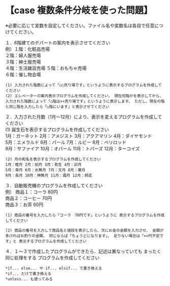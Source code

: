 【case 複数条件分岐を使った問題】
===========
※必要に応じて変数を設定してください。ファイル名や変数名は各自で任意につけてください。

１．6階建てのデパートの案内を表示させてください  
	例）１階：化粧品売場  
			２階：婦人服売場  
			３階：紳士服売場  
			４階：生活雑貨売場 
			５階：おもちゃ売場  
			６階：催し物会場  
        
  
	(1) 入力された階数によって「○○売り場です」というように表示するプログラムを作成してください  
	(2) エレベーターの案内表示プログラムを作成してください。 現在何階かを表示してから、 入力された階数によって「○階は××売り場です」というように表示します。 ただし、現在の階と同じ階を入力したら「○階にいます」と表示させてください  
  
２．入力された月数（1月～12月）により、表示を変えるプログラムを作成してください  
	(1) 誕生石を表示するプログラムを作成してください  
		1月：ガーネット 2月：アメジスト 3月：アクアマリン 4月：ダイヤモンド  
		5月：エメラルド 6月：パール 7月：ルビー 8月：ペリロッド  
		9月：サファイア 10月：オパール 11月：トパーズ 12月：ターコイズ  
  
	(2) 月の和名を表示するプログラムを作成してください  
	1月：睦月 2月：如月 3月：弥生 4月：卯月  
	5月：皐月 6月：水無月 7月：文月 8月：葉月  
	9月：長月 10月：神無月 11月：霜月 12月：師走  
  
３．自動販売機のプログラムを作成してください  
	例）
	商品１：コーラ 80円  
	商品２：コーヒー 70円  
	商品３：お茶 60円  
  
	(1) 商品の番号を入力したら「コーラ　70円です」というように 表示するプログラムを作成してください  
  
	(2) 商品の番号を入力して商品名と値段を表示したら、次にお金の金額を入力させ、 金額が多ければお釣りの金額、 同じならば「ちょうどになります」、 足りない場合は「××円不足です」と 表示するプログラムを作成してください  
  
  
４．１～３で作成したプログラムができたら、記述は異なっていても まったく同じ処理をする プログラムを作成してください  
  
	*if... else... や if... elsif... で書き換える
	*if... だけで書き換える
	*unless... も使ってみる


